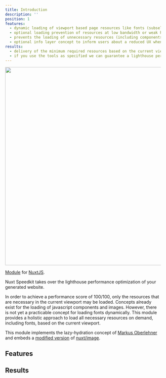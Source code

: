 ```yaml
---
title: Introduction
description: ''
position: 1
features:
  - dynamic loading of viewport based page resources like fonts (subselectors, media queries), components, pictures
  - optional loading prevention of resources at low bandwidth or weak hardware
  - prevents the loading of unnecessary resources (including components) that are outside the current viewport.
  - optional info layer concept to inform users about a reduced UX when bandwidth or hardware is compromised.
results:
  - delivery of the minimum required resources based on the current viewport
  - if you use the tools as specified we can guarantee a lighthouse performance score of 100/100
---
```


<!-- <img src="/preview.png" class="light-img" width="1280" height="640" alt=""/>
<img src="/preview-dark.png" class="dark-img" width="1280" height="640" alt=""/> -->
<img src="/intro-light.png" width="1280" height="640" alt=""/>

[Module]() for [NuxtJS](https://nuxtjs.org).


Nuxt Speedkit takes over the lighthouse performance optimization of your generated website.

In order to achieve a performance score of 100/100, only the resources that are necessary in the current viewport may be loaded. Concepts already exist for the loading of javascript components and images.
However, there is not yet a practicable concept for loading fonts dynamically. This module provides a holistic approach to load all necessary resources on demand, including fonts, based on the current viewport.

This module implements the lazy-hydration concept of [Markus Oberlehner](https://github.com/maoberlehner/vue-lazy-hydration) and embeds a [modified version](https://github.com/StephanGerbeth/image) of [nuxt/image](https://github.com/nuxt/image).

## Features

<list type="success" :items="features"></list>

## Results

<list type="success" :items="results"></list>

<!-- <p class="flex items-center">Enjoy light and dark mode:&nbsp;<app-color-switcher class="inline-flex ml-2"></app-color-switcher></p>



<alert type="success">

Your documentation has been created successfully!

</alert> -->


